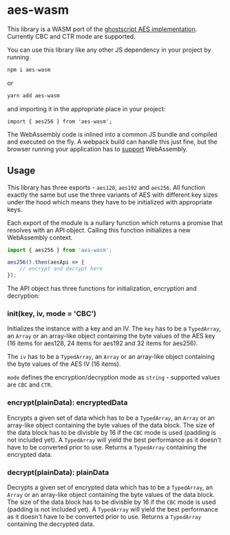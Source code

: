 # aes-wasm

This library is a WASM port of the [ghostscript AES implementation](https://www.ghostscript.com/doc/base/aes.c).
Currently CBC and CTR mode are supported.

You can use this library like any other JS dependency in your project by running
```sh
npm i aes-wasm
```
or
```sh
yarn add aes-wasm
```

and importing it in the appropriate place in your project:
```
import { aes256 } from 'aes-wasm';
```

The WebAssembly code is inlined into a common JS bundle and compiled and executed on the fly.
A webpack build can handle this just fine, but the browser running your application has to [support](https://caniuse.com/#feat=wasm)
WebAssembly.

## Usage

This library has three exports - `aes128`, `aes192` and `aes256`.
All function exactly the same but use the three variants of AES with different key sizes under the hood which means
they have to be initialized with appropriate keys.

Each export of the module is a nullary function which returns a promise that resolves with an API object.
Calling this function initializes a new WebAssembly context.

```js
import { aes256 } from 'aes-wasm';

aes256().then(aesApi => {
    // encrypt and decrypt here
});
```

The API object has three functions for initialization, encryption and decryption:

### init(key, iv, mode = 'CBC')

Initializes the instance with a key and an IV. The `key` has to be a `TypedArray`, an `Array` or an array-like object
containing the byte values of the AES key (16 items for aes128, 24 items for aes192 and 32 items for aes256).

The `iv` has to be a `TypedArray`, an `Array` or an array-like object containing the byte values of the AES IV (16 items).

`mode` defines the encryption/decryption mode as `string` - supported values are `CBC` and `CTR`.

### encrypt(plainData): encryptedData

Encrypts a given set of data which has to be a `TypedArray`, an `Array` or an array-like object containing the byte values
of the data block. The size of the data block has to be divisble by 16 if the `CBC` mode is used (padding is not included yet).
A `TypedArray` will yield the best performance as it doesn't have to be converted prior to use.
Returns a `TypedArray` containing the encrypted data.

### decrypt(plainData): plainData

Decrypts a given set of encrypted data which has to be a `TypedArray`, an `Array` or an array-like object containing the byte values
of the data block. The size of the data block has to be divisble by 16 if the `CBC` mode is used (padding is not included yet).
A `TypedArray` will yield the best performance as it doesn't have to be converted prior to use.
Returns a `TypedArray` containing the decrypted data.